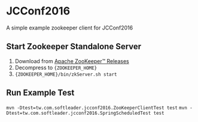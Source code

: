 # JCConf2016 

A simple example zookeeper client for JCConf2016 

## Start Zookeeper Standalone Server

1. Download from [Apache ZooKeeper™ Releases](https://zookeeper.apache.org/releases.html)
2. Decompress to `{ZOOKEEPER_HOME}`
3. `{ZOOKEEPER_HOME}/bin/zkServer.sh start`

## Run Example Test

`mvn -Dtest=tw.com.softleader.jcconf2016.ZooKeeperClientTest test`
`mvn -Dtest=tw.com.softleader.jcconf2016.SpringScheduledTest test`

